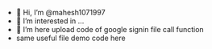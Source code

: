 - 👋 Hi, I’m @mahesh1071997
- 👀 I’m interested in ...
- 🌱 I’m here upload code of  google signin file call function
- same useful file demo code here



<!---
mahesh1071997/mahesh1071997 is a ✨ special ✨ repository because its `README.md` (this file) appears on your GitHub profile.
You can click the Preview link to take a look at your changes.
--->
